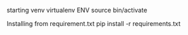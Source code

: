 starting venv
virtualenv ENV
source bin/activate


Installing from requirement.txt
pip install -r requirements.txt
